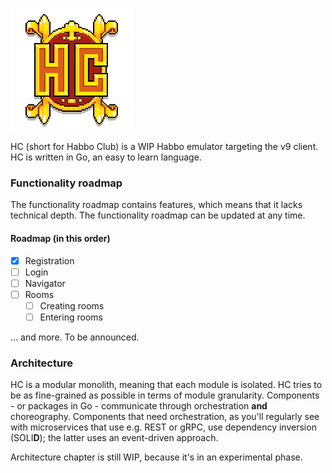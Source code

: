 ![img.png](assets/logo.png)

HC (short for Habbo Club) is a WIP Habbo emulator targeting the v9 client. HC is written in Go, an easy to learn 
language. 

### Functionality roadmap
The functionality roadmap contains features, which means that it lacks technical depth. The functionality roadmap
can be updated at any time. 

#### Roadmap (in this order)
- [X] Registration
- [ ] Login
- [ ] Navigator
- [ ] Rooms
  - [ ] Creating rooms
  - [ ] Entering rooms

... and more. To be announced.

### Architecture
HC is a modular monolith, meaning that each module is isolated. HC tries to be as fine-grained as possible in terms of 
module granularity. Components - or packages in Go - communicate through orchestration **and** choreography. Components 
that need orchestration, as you'll regularly see with microservices that use e.g. REST or gRPC, use dependency inversion 
(SOLI**D**); the latter uses an event-driven approach.

Architecture chapter is still WIP, because it's in an experimental phase.

